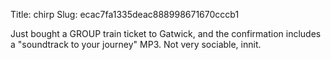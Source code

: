 Title: chirp
Slug: ecac7fa1335deac888998671670cccb1

Just bought a GROUP train ticket to Gatwick, and the confirmation includes a "soundtrack to your journey" MP3. Not very sociable, innit.
